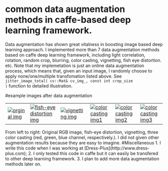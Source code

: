 # common data augmentation methods in caffe-based deep learning framework.
Data augmentation has shown great vitalness in boosting image based deep learning approach. I implemented more than 7 data augmentation methods based on caffe deep learning framework, including light correlation, rotation, random crop, blurring, color casting, vignetting, fish eye distortion. etc. Note that my implemetation is just an online data augmentation process, which means that, given an input image, I randomly choose to apply none/one/multiple transfomation listed above. See <code>jitter_image_total( cv::Mat& cv_img_, const int crop_size )</code> function to detailed illustration.

#example images after data augmentation
<table>
<tr>
<td><a href="http://7xrja7.com1.z0.glb.clouddn.com/test_img_github.jpg"><img src="http://7xrja7.com1.z0.glb.clouddn.com/test_img_github.jpg" alt="orginal img" /></a></td>
<td><a href="http://7xrja7.com1.z0.glb.clouddn.com/img_with_fish_distortion.jpg"><img src="http://7xrja7.com1.z0.glb.clouddn.com/img_with_fish_distortion.jpg" alt="fish-eye distortion img" /></a></td>
<td><a href="http://7xrja7.com1.z0.glb.clouddn.com/img_with_vignetting.jpg"><img src="http://7xrja7.com1.z0.glb.clouddn.com/img_with_vignetting.jpg" alt="vignetting img" /></a></td>
<td><a href="http://7xrja7.com1.z0.glb.clouddn.com/16.jpg"><img 
src="http://7xrja7.com1.z0.glb.clouddn.com/16.jpg" alt="color casting img1" /></a></td>
<td><a href="http://7xrja7.com1.z0.glb.clouddn.com/36.jpg"><img 
src="http://7xrja7.com1.z0.glb.clouddn.com/36.jpg" alt="color casting img2" /></a></td>
<td><a href="http://7xrja7.com1.z0.glb.clouddn.com/50.jpg"><img 
src="http://7xrja7.com1.z0.glb.clouddn.com/50.jpg" alt="color casting img3" /></a></td>
</tr>
</table>
From left to right: Original RGB image, fish-eye distortion, vignetting, three color casting (red, green, blue channel, respectively.). I did not given other augmentation results because they are easy to imagine.
#Miscellaneous
1. I write this code when I was working at [Dress-Plus](http://www.dress-plus.com);
2. I only tested this code in caffe but it can easily be transfered to other deep learning framework.
3. I plan to add more data augmentation methods later on.
